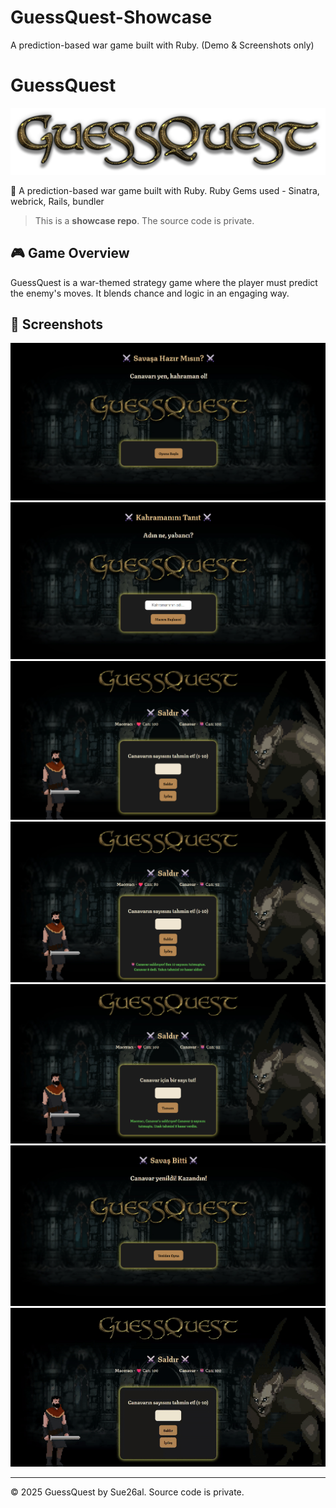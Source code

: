 # GuessQuest-Showcase

A prediction-based war game built with Ruby. (Demo & Screenshots only)

# GuessQuest

![Game Logo](images/logo.png)

🎯 A prediction-based war game built with Ruby.
Ruby Gems used - Sinatra, webrick, Rails, bundler

> This is a **showcase repo**. The source code is private.

## 🎮 Game Overview

GuessQuest is a war-themed strategy game where the player must predict the enemy's moves. It blends chance and logic in an engaging way.

## 📸 Screenshots

![Screenshot 1](images/start.png)
![Screenshot 2](images/name.png)
![Screenshot 3](images/in-game.png)
![Screenshot 3](images/prediction1.png)
![Screenshot 3](images/prediction2.png)
![Screenshot 3](images/win.png)
![Gif](images/game_gif.gif)

---

© 2025 GuessQuest by Sue26al. Source code is private.
